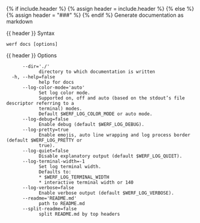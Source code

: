 {% if include.header %}
{% assign header = include.header %}
{% else %}
{% assign header = "###" %}
{% endif %}
Generate documentation as markdown

{{ header }} Syntax

```shell
werf docs [options]
```

{{ header }} Options

```shell
      --dir='./'
            directory to which documentation is written
  -h, --help=false
            help for docs
      --log-color-mode='auto'
            Set log color mode.
            Supported on, off and auto (based on the stdout’s file descriptor referring to a        
            terminal) modes.
            Default $WERF_LOG_COLOR_MODE or auto mode.
      --log-debug=false
            Enable debug (default $WERF_LOG_DEBUG).
      --log-pretty=true
            Enable emojis, auto line wrapping and log process border (default $WERF_LOG_PRETTY or   
            true).
      --log-quiet=false
            Disable explanatory output (default $WERF_LOG_QUIET).
      --log-terminal-width=-1
            Set log terminal width.
            Defaults to:
            * $WERF_LOG_TERMINAL_WIDTH
            * interactive terminal width or 140
      --log-verbose=false
            Enable verbose output (default $WERF_LOG_VERBOSE).
      --readme='README.md'
            path to README.md
      --split-readme=false
            split README.md by top headers
```

